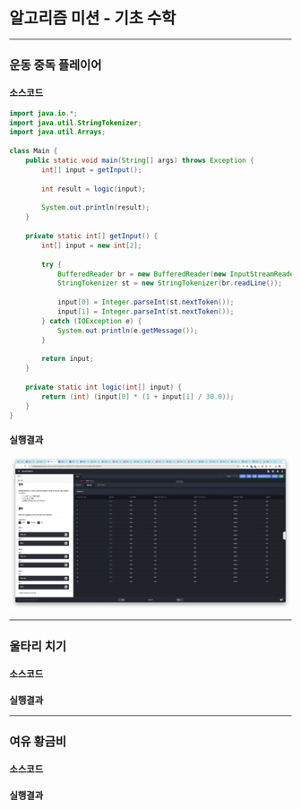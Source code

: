 # 알고리즘 미션 - 기초 수학

---

## 운동 중독 플레이어

### 소스코드

```java
import java.io.*;
import java.util.StringTokenizer;
import java.util.Arrays;

class Main {
	public static void main(String[] args) throws Exception {
		int[] input = getInput();
		
		int result = logic(input);
		
		System.out.println(result);
	}
	
	private static int[] getInput() {
		int[] input = new int[2];
		
		try {
			BufferedReader br = new BufferedReader(new InputStreamReader(System.in));
			StringTokenizer st = new StringTokenizer(br.readLine());
			
			input[0] = Integer.parseInt(st.nextToken());
			input[1] = Integer.parseInt(st.nextToken());
		} catch (IOException e) {
			System.out.println(e.getMessage());
		}
		
		return input;
	}
	
	private static int logic(int[] input) {		
		return (int) (input[0] * (1 + input[1] / 30.0));
	}
}
```

### 실행결과

![01-sport-addict-player](./img/01-sport-addict-player.png)

---

## 울타리 치기

### 소스코드



### 실행결과



---

## 여유 황금비

### 소스코드



### 실행결과

